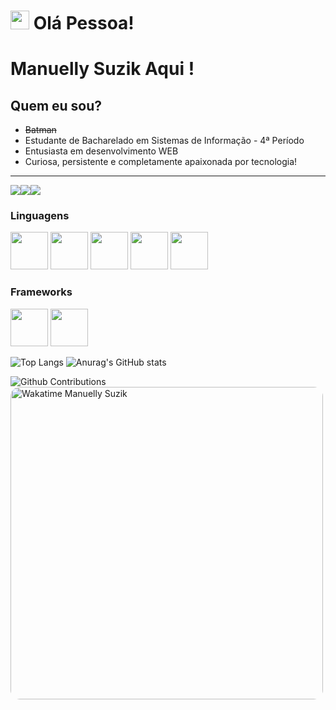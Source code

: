 
<h1 aligh="center"><img src="https://emojis.slackmojis.com/emojis/images/1613285697/12806/meow_attention.png?1613285697" width="30"/> Olá Pessoa! </h1>


# Manuelly Suzik Aqui !
## Quem eu sou?
* ~~Batman~~
* Estudante de Bacharelado em Sistemas de Informação - 4ª Período
* Entusiasta em desenvolvimento WEB
* Curiosa, persistente e completamente apaixonada por tecnologia!
----------------------------

<a href="https://linkedin.com/in/manuellysuzik"><img src="https://img.shields.io/badge/-LinkedIn-0077B5?style=flat&logo=Linkedin&logoColor=white"/></a><a href="https://www.instagram.com/manuellysuzik/"><img src="https://img.shields.io/badge/-Instagram-E4405F?style=flat&logo=instagram&logoColor=white"/></a><a href="https://www.facebook.com/manuellysuzik.nunesmelo/"><img src="https://img.shields.io/badge/-Facebook-1877F2?style=flat&logo=facebook&logoColor=white"/></a>


### Linguagens 

<img src="https://emojis.slackmojis.com/emojis/images/1450441296/151/javascript.png?1450441296" width="60"></img>
<img src="https://emojis.slackmojis.com/emojis/images/1533426774/4425/nodejs.png?1533426774" width="60"></img>
<img src="https://emojis.slackmojis.com/emojis/images/1470343792/719/html5.png?1470343792" width="60"></img>
<img src="https://emojis.slackmojis.com/emojis/images/1450319444/32/python.png?1450319444" width="60"></img>
<img src="https://emojis.slackmojis.com/emojis/images/1497185511/2411/css.jpg?1497185511" width="60"></img>

### Frameworks
<img src="https://emojis.slackmojis.com/emojis/images/1483053257/1538/bootstrap.png?1483053257" width="60"></img>
<img src="https://emojis.slackmojis.com/emojis/images/1473950148/1161/react.png?1473950148" width="60"></img>


![Top Langs](https://github-readme-stats.vercel.app/api/top-langs/?username=manununes&layout=compact)
![Anurag's GitHub stats](https://github-readme-stats.vercel.app/api?username=manununes&show_icons=true&theme=slateorange)

![Github Contributions](https://github-readme-streak-stats.herokuapp.com/?user=manununes&hide_border=false)
<picture>
  <img src="https://wakatime.com/share/@manununes/b7a1d8f1-fb0f-49c2-b1f9-b7eafc741ba6.svg" alt="Wakatime Manuelly Suzik" height="500" style="border-radius:15px;">
</picture>
